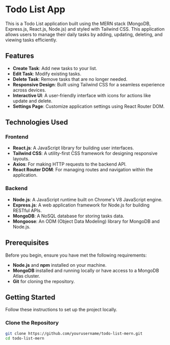 
# Todo List App

This is a Todo List application built using the MERN stack (MongoDB, Express.js, React.js, Node.js) and styled with Tailwind CSS. This application allows users to manage their daily tasks by adding, updating, deleting, and viewing tasks efficiently.

## Features

- **Create Task**: Add new tasks to your list.
- **Edit Task**: Modify existing tasks.
- **Delete Task**: Remove tasks that are no longer needed.
- **Responsive Design**: Built using Tailwind CSS for a seamless experience across devices.
- **Interactive UI**: A user-friendly interface with icons for actions like update and delete.
- **Settings Page**: Customize application settings using React Router DOM.

## Technologies Used

### Frontend

- **React.js**: A JavaScript library for building user interfaces.
- **Tailwind CSS**: A utility-first CSS framework for designing responsive layouts.
- **Axios**: For making HTTP requests to the backend API.
- **React Router DOM**: For managing routes and navigation within the application.

### Backend

- **Node.js**: A JavaScript runtime built on Chrome's V8 JavaScript engine.
- **Express.js**: A web application framework for Node.js for building RESTful APIs.
- **MongoDB**: A NoSQL database for storing tasks data.
- **Mongoose**: An ODM (Object Data Modeling) library for MongoDB and Node.js.

## Prerequisites

Before you begin, ensure you have met the following requirements:

- **Node.js** and **npm** installed on your machine.
- **MongoDB** installed and running locally or have access to a MongoDB Atlas cluster.
- **Git** for cloning the repository.

## Getting Started

Follow these instructions to set up the project locally.

### Clone the Repository

```bash
git clone https://github.com/yourusername/todo-list-mern.git
cd todo-list-mern
